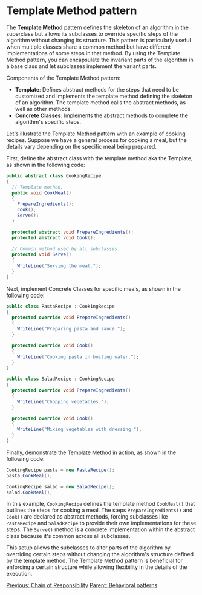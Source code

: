 # Template Method pattern

The **Template Method** pattern defines the skeleton of an algorithm in the superclass but allows its subclasses to override specific steps of the algorithm without changing its structure. This pattern is particularly useful when multiple classes share a common method but have different implementations of some steps in that method. By using the Template Method pattern, you can encapsulate the invariant parts of the algorithm in a base class and let subclasses implement the variant parts.

Components of the Template Method pattern:
- **Template**: Defines abstract methods for the steps that need to be customized and implements the template method defining the skeleton of an algorithm. The template method calls the abstract methods, as well as other methods.
- **Concrete Classes**: Implements the abstract methods to complete the algorithm's specific steps.

Let's illustrate the Template Method pattern with an example of cooking recipes. Suppose we have a general process for cooking a meal, but the details vary depending on the specific meal being prepared.

First, define the abstract class with the template method aka the Template, as shown in the following code:
```cs
public abstract class CookingRecipe
{
  // Template method.
  public void CookMeal()
  {
    PrepareIngredients();
    Cook();
    Serve();
  }

  protected abstract void PrepareIngredients();
  protected abstract void Cook();
    
  // Common method used by all subclasses.
  protected void Serve()
  {
    WriteLine("Serving the meal.");
  }
}
```

Next, implement Concrete Classes for specific meals, as shown in the following code:
```cs
public class PastaRecipe : CookingRecipe
{
  protected override void PrepareIngredients()
  {
    WriteLine("Preparing pasta and sauce.");
  }

  protected override void Cook()
  {
    WriteLine("Cooking pasta in boiling water.");
  }
}

public class SaladRecipe : CookingRecipe
{
  protected override void PrepareIngredients()
  {
    WriteLine("Chopping vegetables.");
  }

  protected override void Cook()
  {
    WriteLine("Mixing vegetables with dressing.");
  }
}
```

Finally, demonstrate the Template Method in action, as shown in the following code:
```cs
CookingRecipe pasta = new PastaRecipe();
pasta.CookMeal();

CookingRecipe salad = new SaladRecipe();
salad.CookMeal();
```

In this example, `CookingRecipe` defines the template method `CookMeal()` that outlines the steps for cooking a meal. The steps `PrepareIngredients()` and `Cook()` are declared as abstract methods, forcing subclasses like `PastaRecipe` and `SaladRecipe` to provide their own implementations for these steps. The `Serve()` method is a concrete implementation within the abstract class because it's common across all subclasses.

This setup allows the subclasses to alter parts of the algorithm by overriding certain steps without changing the algorithm's structure defined by the template method. The Template Method pattern is beneficial for enforcing a certain structure while allowing flexibility in the details of the execution.

[Previous: Chain of Responsibility](chain-of-responsibility.md)
[Parent: Behavioral patterns](behavioral.md)
